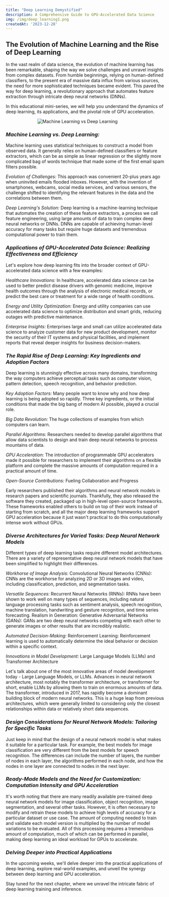 ```yaml
---
title: "Deep Learning Demystified"
description: A Comprehensive Guide to GPU-Accelerated Data Science
img: /img/deep_learning1.png
createdAt: '2023-12-28'
---
```

## The Evolution of Machine Learning and the Rise of Deep Learning
In the vast realm of data science, the evolution of machine learning has been remarkable, shaping the way we solve challenges and unravel insights from complex datasets. From humble beginnings, relying on human-defined classifiers, to the present era of massive data influx from various sources, the need for more sophisticated techniques became evident. This paved the way for deep learning, a revolutionary approach that automates feature extraction through intricate deep neural networks (DNNs).

In this educational mini-series, we will help you understand the dynamics of deep learning, its applications, and the pivotal role of GPU acceleration.

<div style="width: 60%; margin: 0 auto;">
<img alt="Machine Learning vs Deep Learning" src="/img/deep_learning2.png" />
</div>

### ***Machine Learning vs. Deep Learning:***

Machine learning uses statistical techniques to construct a model from observed data. It generally relies on human-defined classifiers or feature extractors, which can be as simple as linear regression or the slightly more complicated bag of words technique that made some of the first email spam filters possible.

_Evolution of Challenges:_ This approach was convenient 20-plus years ago when uninvited emails flooded inboxes. However, with the invention of smartphones, webcams, social media services, and various sensors, the challenge shifted to identifying the relevant features in the data and the correlations between them.

_Deep Learning's Solution:_ Deep learning is a machine-learning technique that automates the creation of these feature extractors, a process we call feature engineering, using large amounts of data to train complex deep neural networks or DNNs. DNNs are capable of achieving human-level accuracy for many tasks but require huge datasets and tremendous computational power to train them.

### ***Applications of GPU-Accelerated Data Science: Realizing Effectiveness and Efficiency***

Let's explore how deep learning fits into the broader context of GPU-accelerated data science with a few examples:

_Healthcare Innovations:_ In healthcare, accelerated data science can be used to better predict disease drivers with genomic medicine, improve health outcomes through the analysis of electronic medical records, or predict the best care or treatment for a wide range of health conditions.

_Energy and Utility Optimization:_ Energy and utility companies can use accelerated data science to optimize distribution and smart grids, reducing outages with predictive maintenance.

_Enterprise Insights:_ Enterprises large and small can utilize accelerated data science to analyze customer data for new product development, monitor the security of their IT systems and physical facilities, and implement reports that reveal deeper insights for business decision-makers.

### ***The Rapid Rise of Deep Learning: Key Ingredients and Adoption Factors***

Deep learning is stunningly effective across many domains, transforming the way computers achieve perceptual tasks such as computer vision, pattern detection, speech recognition, and behavior prediction.

_Key Adoption Factors:_ Many people want to know why and how deep learning is being adopted so rapidly. Three key ingredients, or the initial conditions that made the big bang of modern AI possible, played a crucial role.

_Big Data Revolution:_ The huge collections of examples from which computers can learn.

_Parallel Algorithms:_ Researchers needed to develop parallel algorithms that allow data scientists to design and train deep neural networks to process mountains of data.

_GPU Acceleration:_ The introduction of programmable GPU accelerators made it possible for researchers to implement their algorithms on a flexible platform and complete the massive amounts of computation required in a practical amount of time.

_Open-Source Contributions:_ Fueling Collaboration and Progress

Early researchers published their algorithms and neural network models in research papers and scientific journals. Thankfully, they also released the software they created, packaged up in high-level open-source frameworks. These frameworks enabled others to build on top of their work instead of starting from scratch, and all the major deep learning frameworks support GPU acceleration because it just wasn't practical to do this computationally intense work without GPUs.

### ***Diverse Architectures for Varied Tasks: Deep Neural Network Models***

Different types of deep learning tasks require different model architectures. There are a variety of representative deep neural network models that have been simplified to highlight their differences.

_Workhorse of Image Analysis:_ Convolutional Neural Networks (CNNs): CNNs are the workhorse for analyzing 2D or 3D images and video, including classification, prediction, and segmentation tasks.

_Versatile Sequences:_ Recurrent Neural Networks (RNNs): RNNs have been shown to work well on many types of sequences, including natural language processing tasks such as sentiment analysis, speech recognition, machine translation, handwriting and gesture recognition, and time series forecasting.
Realism in Generation: Generative Adversarial Networks (GANs): GANs are two deep neural networks competing with each other to generate images or other results that are incredibly realistic.

_Automated Decision-Making:_ Reinforcement Learning: Reinforcement learning is used to automatically determine the ideal behavior or decision within a specific context.

_Innovations in Model Development:_ Large Language Models (LLMs) and Transformer Architecture

Let's talk about one of the most innovative areas of model development today - Large Language Models, or LLMs. Advances in neural network architecture, most notably the transformer architecture, or transformer for short, enable LLMs by allowing them to train on enormous amounts of data. The transformer, introduced in 2017, has rapidly become a dominant building block of modern neural networks. This is a huge leap from previous architectures, which were generally limited to considering only the closest relationships within data or relatively short data sequences.

### ***Design Considerations for Neural Network Models: Tailoring for Specific Tasks***

Just keep in mind that the design of a neural network model is what makes it suitable for a particular task. For example, the best models for image classification are very different from the best models for speech recognition. The differences can include the number of layers, the number of nodes in each layer, the algorithms performed in each node, and how the nodes in one layer are connected to nodes in the next layer.

### ***Ready-Made Models and the Need for Customization: Computation Intensity and GPU Acceleration***

It's worth noting that there are many readily available pre-trained deep neural network models for image classification, object recognition, image segmentation, and several other tasks. However, it is often necessary to modify and retrain these models to achieve high levels of accuracy for a particular dataset or use case. The amount of computing needed to train and validate each model version is multiplied by the number of model variations to be evaluated. All of this processing requires a tremendous amount of computation, much of which can be performed in parallel, making deep learning an ideal workload for GPUs to accelerate.

### ***Delving Deeper into Practical Applications***

In the upcoming weeks, we'll delve deeper into the practical applications of deep learning, explore real-world examples, and unveil the synergy between deep learning and GPU acceleration. 

Stay tuned for the next chapter, where we unravel the intricate fabric of deep learning training and inference.
